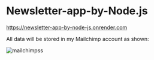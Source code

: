 # Newsletter-app-by-Node.js

https://newsletter-app-by-node-js.onrender.com

All data will be stored in my Mailchimp account as shown:

![mailchimpss](https://github.com/Shubs044/Newsletter-app-by-Node.js/assets/80219493/1eb1442a-9ee0-4510-9c4b-7d09542d125b)
